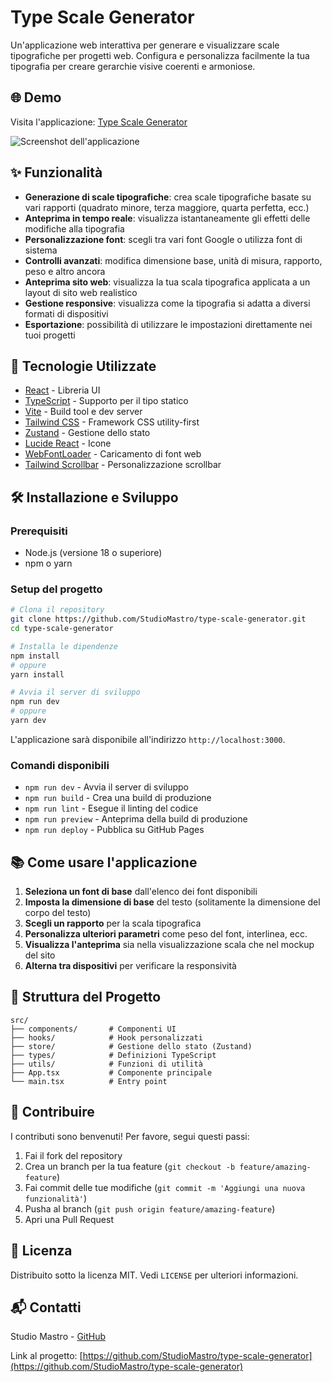 # Type Scale Generator

Un'applicazione web interattiva per generare e visualizzare scale tipografiche per progetti web. Configura e personalizza facilmente la tua tipografia per creare gerarchie visive coerenti e armoniose.

## 🌐 Demo

Visita l'applicazione: [Type Scale Generator](https://studiomastro.github.io/type-scale-generator/)

![Screenshot dell'applicazione](https://via.placeholder.com/800x450?text=Type+Scale+Generator+Screenshot)

## ✨ Funzionalità

- **Generazione di scale tipografiche**: crea scale tipografiche basate su vari rapporti (quadrato minore, terza maggiore, quarta perfetta, ecc.)
- **Anteprima in tempo reale**: visualizza istantaneamente gli effetti delle modifiche alla tipografia
- **Personalizzazione font**: scegli tra vari font Google o utilizza font di sistema
- **Controlli avanzati**: modifica dimensione base, unità di misura, rapporto, peso e altro ancora
- **Anteprima sito web**: visualizza la tua scala tipografica applicata a un layout di sito web realistico
- **Gestione responsive**: visualizza come la tipografia si adatta a diversi formati di dispositivi
- **Esportazione**: possibilità di utilizzare le impostazioni direttamente nei tuoi progetti

## 🚀 Tecnologie Utilizzate

- [React](https://reactjs.org/) - Libreria UI
- [TypeScript](https://www.typescriptlang.org/) - Supporto per il tipo statico
- [Vite](https://vitejs.dev/) - Build tool e dev server
- [Tailwind CSS](https://tailwindcss.com/) - Framework CSS utility-first
- [Zustand](https://github.com/pmndrs/zustand) - Gestione dello stato
- [Lucide React](https://lucide.dev/) - Icone
- [WebFontLoader](https://github.com/typekit/webfontloader) - Caricamento di font web
- [Tailwind Scrollbar](https://github.com/adoxography/tailwind-scrollbar) - Personalizzazione scrollbar

## 🛠️ Installazione e Sviluppo

### Prerequisiti

- Node.js (versione 18 o superiore)
- npm o yarn

### Setup del progetto

```bash
# Clona il repository
git clone https://github.com/StudioMastro/type-scale-generator.git
cd type-scale-generator

# Installa le dipendenze
npm install
# oppure
yarn install

# Avvia il server di sviluppo
npm run dev
# oppure
yarn dev
```

L'applicazione sarà disponibile all'indirizzo `http://localhost:3000`.

### Comandi disponibili

- `npm run dev` - Avvia il server di sviluppo
- `npm run build` - Crea una build di produzione
- `npm run lint` - Esegue il linting del codice
- `npm run preview` - Anteprima della build di produzione
- `npm run deploy` - Pubblica su GitHub Pages

## 📚 Come usare l'applicazione

1. **Seleziona un font di base** dall'elenco dei font disponibili
2. **Imposta la dimensione di base** del testo (solitamente la dimensione del corpo del testo)
3. **Scegli un rapporto** per la scala tipografica
4. **Personalizza ulteriori parametri** come peso del font, interlinea, ecc.
5. **Visualizza l'anteprima** sia nella visualizzazione scala che nel mockup del sito
6. **Alterna tra dispositivi** per verificare la responsività

## 📂 Struttura del Progetto

```
src/
├── components/       # Componenti UI
├── hooks/            # Hook personalizzati
├── store/            # Gestione dello stato (Zustand)
├── types/            # Definizioni TypeScript
├── utils/            # Funzioni di utilità
├── App.tsx           # Componente principale
└── main.tsx          # Entry point
```

## 🤝 Contribuire

I contributi sono benvenuti! Per favore, segui questi passi:

1. Fai il fork del repository
2. Crea un branch per la tua feature (`git checkout -b feature/amazing-feature`)
3. Fai commit delle tue modifiche (`git commit -m 'Aggiungi una nuova funzionalità'`)
4. Pusha al branch (`git push origin feature/amazing-feature`)
5. Apri una Pull Request

## 📄 Licenza

Distribuito sotto la licenza MIT. Vedi `LICENSE` per ulteriori informazioni.

## 📬 Contatti

Studio Mastro - [GitHub](https://github.com/StudioMastro)

Link al progetto: [https://github.com/StudioMastro/type-scale-generator](https://github.com/StudioMastro/type-scale-generator)
